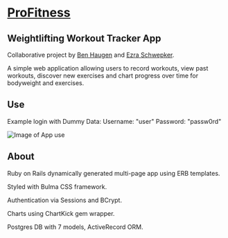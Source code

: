 # [ProFitness](https://pro-fitness.herokuapp.com/)

## Weightlifting Workout Tracker App

Collaborative project by [Ben Haugen](https://www.linkedin.com/in/benhaugen88/) and [Ezra Schwepker](https://www.linkedin.com/in/ezra-schwepker/).

A simple web application allowing users to record workouts, view past workouts, discover new exercises and chart progress over time for bodyweight and exercises.

## Use

Example login with Dummy Data:
Username: "user"
Password: "passw0rd"

![Image of App use](http://g.recordit.co/NXRgpsSIOc.gif)

## About

Ruby on Rails dynamically generated multi-page app using ERB templates.

Styled with Bulma CSS framework.

Authentication via Sessions and BCrypt.

Charts using ChartKick gem wrapper.

Postgres DB with 7 models, ActiveRecord ORM.